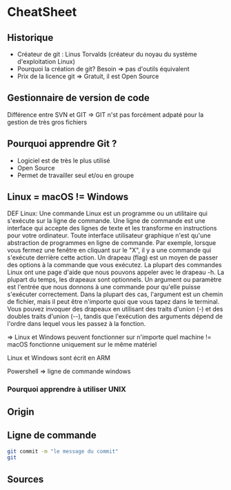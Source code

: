 # CheatSheet

## Historique
- Créateur de git : Linus Torvalds (créateur du noyau du système d'exploitation Linux)
- Pourquoi la création de git? Besoin => pas d'outils équivalent
- Prix de la licence git => Gratuit, il est Open Source

## Gestionnaire de version de code
Différence entre SVN et GIT => GIT n'st pas forcément adpaté pour la gestion de très gros fichiers

## Pourquoi apprendre Git ?
- Logiciel est de très le plus utilisé  
- Open Source
- Permet de travailler seul et/ou en groupe

## Linux = macOS != Windows
DEF Linux: Une commande Linux est un programme ou un utilitaire qui s'exécute sur la ligne de commande. Une ligne de commande est une interface qui accepte des lignes de texte et les transforme en instructions pour votre ordinateur.
Toute interface utilisateur graphique n'est qu'une abstraction de programmes en ligne de commande. Par exemple, lorsque vous fermez une fenêtre en cliquant sur le "X", il y a une commande qui s'exécute derrière cette action.
Un drapeau (flag) est un moyen de passer des options à la commande que vous exécutez. La plupart des commandes Linux ont une page d'aide que nous pouvons appeler avec le drapeau -h. La plupart du temps, les drapeaux sont optionnels.
Un argument ou paramètre est l'entrée que nous donnons à une commande pour qu'elle puisse s'exécuter correctement. Dans la plupart des cas, l'argument est un chemin de fichier, mais il peut être n'importe quoi que vous tapez dans le terminal.
Vous pouvez invoquer des drapeaux en utilisant des traits d'union (-) et des doubles traits d'union (--), tandis que l'exécution des arguments dépend de l'ordre dans lequel vous les passez à la fonction.

=> Linux et Windows peuvent fonctionner sur n'importe quel machine != macOS fonctionne uniquement sur le même matériel

Linux et Windows sont écrit en ARM

Powershell => ligne de commande windows

### Pourquoi apprendre à utiliser UNIX

## Origin

## Ligne de commande

``` bash 
git commit -m "le message du commit"
git 

```

## Sources
